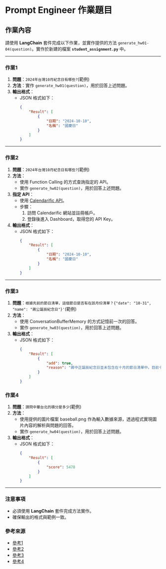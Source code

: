 # Prompt Engineer 作業題目

## 作業內容

請使用 **LangChain** 套件完成以下作業，並實作提供的方法 `generate_hw01-04(question)`。實作於新建的檔案 **`student_assignment.py`** 中。

---

### 作業1

1. **問題**：`2024年台灣10月紀念日有哪些?`(範例)
2. **方法**：實作 `generate_hw01(question)`，用於回答上述問題。
3. **輸出格式**：
   - JSON 格式如下：
     ```json
     {
         "Result": [
             {
                 "日期": "2024-10-10",
                 "名稱": "國慶日"
             }
         ]
     }
     ```

---

### 作業2

1. **問題**：`2024年台灣10月紀念日有哪些?`(範例)
2. **方法**：
   - 使用 Function Calling 的方式查詢指定的 API。
   - 實作 `generate_hw02(question)`，用於回答上述問題。
3. **指定 API**：
   - 使用 [Calendarific API](https://calendarific.com/)。
   - 步驟：
     1. 訪問 Calendarific 網站並註冊帳戶。
     2. 登錄後進入 Dashboard，取得您的 API Key。
4. **輸出格式**：
   - JSON 格式如下：
     ```json
     {
         "Result": [
             {
                 "日期": "2024-10-10",
                 "名稱": "國慶日"
             }
         ]
     }
     ```

---

### 作業3

1. **問題**：`根據先前的節日清單，這個節日是否有在該月份清單？{"date": "10-31", "name": "蔣公誕辰紀念日"}'`(範例)
2. **方法**：
   - 使用 ConversationBufferMemory 的方式記憶前一次的回答。
   - 實作 `generate_hw03(question)`，用於回答上述問題。
3. **輸出格式**：
   - JSON 格式如下：
     ```json
     {
         "Result": [
             {
                 "add": true,
                 "reason": "蔣中正誕辰紀念日並未包含在十月的節日清單中。目前十月的現有節日包括國慶日、重陽節、華僑節、台灣光復節和萬聖節。因此，如果該日被認定為節日，應該將其新增至清單中。"
             }
         ]
     }
     ```

### 作業4

1. **問題**：`請問中華台北的積分是多少`(範例)
2. **方法**：
   - 使用提供的圖片檔案 baseball.png 作為輸入數據來源，透過程式實現圖片內容的解析與問題的回答。
   - 實作 `generate_hw04(question)`，用於回答上述問題。
3. **輸出格式**：
   - JSON 格式如下：
     ```json
     {
         "Result": [
             {
                 "score": 5478
             }
         ]
     }
     ```

---

### 注意事項
- 必須使用 **LangChain** 套件完成方法實作。
- 確保輸出的格式與範例一致。

### 參考來源
- [參考1](https://api.python.langchain.com/en/latest/agents/langchain.agents.agent.AgentExecutor.html)
- [參考2](https://learn.microsoft.com/zh-tw/azure/ai-services/openai/how-to/gpt-with-vision?tabs=rest)
- [參考3](https://python.langchain.com/v0.1/docs/modules/memory/types/buffer/)
- [參考4](https://python.langchain.com/v0.1/docs/modules/agents/agent_types/openai_functions_agent/)

